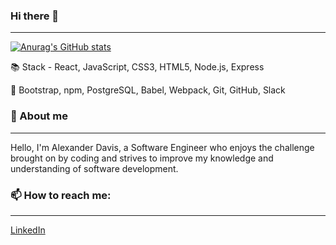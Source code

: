 ### Hi there 👋
---

[![Anurag's GitHub stats](https://github-readme-stats.vercel.app/api?username=Alex-Davis0&hide=stars,contribs)](https://github.com/anuraghazra/github-readme-stats)



:books: Stack - React, JavaScript, CSS3, HTML5, Node.js, Express

:hammer: Bootstrap, npm, PostgreSQL, Babel, Webpack, Git, GitHub, Slack

### 💬 About me 
---
Hello, I'm Alexander Davis, a Software Engineer who enjoys the challenge brought on by coding and strives to improve my knowledge and understanding of software development.
### 📫 How to reach me:
---
[LinkedIn](https://www.linkedin.com/in/alexander-davis95/)
